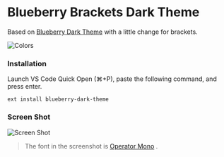 # Blueberry Brackets Dark Theme
Based on [Blueberry Dark Theme](https://github.com/peymanslh/vscode-blueberry-dark-theme) with a little change for brackets.

![Colors](https://raw.githubusercontent.com/peymanslh/vscode-blueberry-dark-theme/master/colors.jpg)

### Installation
Launch VS Code Quick Open (⌘+P), paste the following command, and press enter.
```
ext install blueberry-dark-theme
```

### Screen Shot
![Screen Shot](https://raw.githubusercontent.com/peymanslh/vscode-blueberry-dark-theme/master/screenshot.png)

> The font in the screenshot is [Operator Mono](https://www.typography.com/blog/introducing-operator) .
